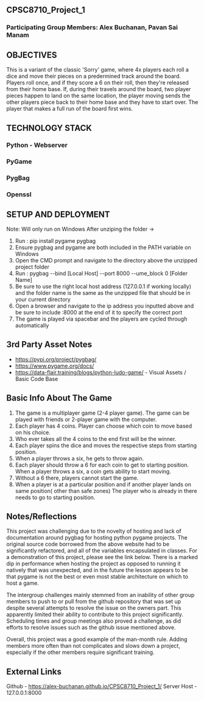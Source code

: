 ## CPSC8710_Project_1

### Participating Group Members: Alex Buchanan, Pavan Sai Manam

## OBJECTIVES
This is a variant of the classic 'Sorry' game, where 4x players each roll a dice and move their pieces on a predermined track around the board.  Players roll once, and if they score a 6 on their roll, then they're released from their home base.  If, during their travels around the board, two player pieces happen to land on the same location, the player moving sends the other players piece back to their home base and they have to start over.  The player that makes a full run of the board first wins.

## TECHNOLOGY STACK
### Python - Webserver
### PyGame
### PygBag
### Openssl

## SETUP AND DEPLOYMENT
Note: Will only run on Windows
After unziping the folder ->

1. Run :
        pip install pygame pygbag
2. Ensure pygbag and pygame are both included in the PATH variable on Windows
3. Open the CMD prompt and navigate to the directory above the unzipped project folder
4. Run : 
		pygbag --bind [Local Host] --port 8000 --ume_block 0 [Folder Name]
5. Be sure to use the right local host address (127.0.0.1 if working locally) and the folder name is the same as the unzipped file that should be in your current directory
6. Open a browser and navigate to the ip address you inputted above and be sure to include :8000 at the end of it to specify the correct port
7. The game is played via spacebar and the players are cycled through automatically

## 3rd Party Asset Notes
* https://pypi.org/project/pygbag/
* https://www.pygame.org/docs/
* https://data-flair.training/blogs/python-ludo-game/ - Visual Assets / Basic Code Base

## Basic Info About The Game
1. The game is a multiplayer game (2-4 player game). The game can be played with friends or 2-player game with the computer.
2. Each player has 4 coins. Player can choose which coin to move based on his choice.
3. Who ever takes all the 4 coins to the end first will be the winner.
4. Each player spins the dice and moves the respective steps from starting position.
5. When a player throws a six, he gets to throw again.
6. Each player should throw a 6 for each coin to get to starting position. When a player throws a six, a coin gets ability to start moving.
7. Without a 6 there, players cannot start the game.
8. When a player is at a particular position and if another player lands on same position( other than safe zones) The player who is already in there needs to go to starting position.

## Notes/Reflections
This project was challenging due to the novelty of hosting and lack of documentation around pygbag for hosting python pygame projects.  The original source code borrowed from the above website had to be significantly refactored, and all of the variables encapsulated in classes.  For a demonstration of this project, please see the link below. There is a marked dip in performance when hosting the project as opposed to running it natively that was unexpected, and in the future the lesson appears to be that pygame is not the best or even most stable architecture on which to host a game.  

The intergroup challenges mainly stemmed from an inability of other group members to push to or pull from the github repository that was set up despite several attempts to resolve the issue on the owners part.  This apparently limited their ability to contribute to this project significantly.  Scheduling times and group meetings also proved a challenge, as did efforts to resolve issues such as the github issue mentioned above. 

Overall, this project was a good example of the man-month rule.  Adding members more often than not complicates and slows down a project, especially if the other members require significant training.

## External Links
Github - https://alex-buchanan.github.io/CPSC8710_Project_1/
Server Host - 127.0.0.1:8000


		
